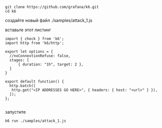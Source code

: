 ```
git clone https://github.com/grafana/k6.git
cd k6
```

создайте новый файл ./samples/attack_1.js

вставьте этот листинг

```
import { check } from 'k6';
import http from 'k6/http';

export let options = {
  //noConnextionRefuse: false,
  stages: [
      { duration: "1h", target: 2 },
  ]
}

export default function() {
  http.batch([
   http.get("<IP ADDRESSES GO HERE>", { headers: { host: "<url>" } }),
  ]);
};


```

запустите

```
k6 run ./samples/attack_1.js
```

